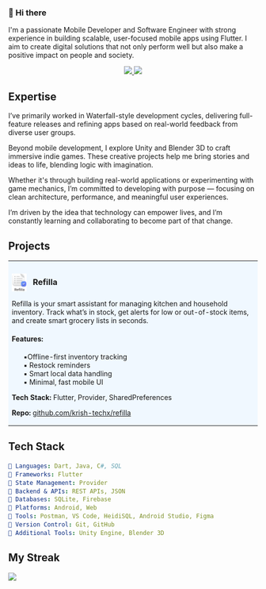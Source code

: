 ### 👋 Hi there
I'm a passionate Mobile Developer and Software Engineer with strong experience in building scalable, user-focused mobile apps using Flutter. I aim to create digital solutions that not only perform well but also make a positive impact on people and society.
<br>
<p align="center">
    <a href="mailto:krish.techx@gmail.com">
      <img src="https://img.shields.io/badge/Gmail-D14836?logo=gmail&logoColor=white" />
    </a>
    <a href="https://www.linkedin.com/in/krish-techx">
      <img src="https://img.shields.io/badge/LinkedIn-0A66C2?logo=linkedin&logoColor=white" />
    </a>
</p>

## Expertise
I’ve primarily worked in Waterfall-style development cycles, delivering full-feature releases and refining apps based on real-world feedback from diverse user groups.

Beyond mobile development, I explore Unity and Blender 3D to craft immersive indie games. These creative projects help me bring stories and ideas to life, blending logic with imagination.

Whether it's through building real-world applications or experimenting with game mechanics, I’m committed to developing with purpose — focusing on clean architecture, performance, and meaningful user experiences.

I’m driven by the idea that technology can empower lives, and I’m constantly learning and collaborating to become part of that change.

## Projects
<table width="100%" cellspacing="0" cellpadding="16" style="background:#f0f8ff;">
  <tr>
    <td width="100%" align="left" valign="top">
      <!--  Title  -->
      <h3>
        <img src="assets/ic_launcher.svg" alt="Refilla Logo" width="30" style="vertical-align:middle; margin-right:8px;" />
        Refilla
      </h3>      
      <!--  Description  -->
      <p>
        Refilla is your smart assistant for managing kitchen and household inventory. Track what’s in stock, get alerts for low or out-of-stock items, and create smart grocery lists in           seconds.
      </p>
      <h4>Features:</h4>
      <ul>
        ▪️Offline-first inventory tracking <br>
        ▪️ Restock reminders <br>
        ▪️ Smart local data handling <br>
        ▪️ Minimal, fast mobile UI <br>
      </ul>
      <p><strong>Tech Stack:</strong> Flutter, Provider, SharedPreferences</p>
      <p><strong>Repo:</strong>  
        <a href="https://github.com/krish-techx/refilla">github.com/krish-techx/refilla</a>
      </p>
    </td>
  </tr>
</table>

## Tech Stack
```yaml
🔹 Languages: Dart, Java, C#, SQL
🔹 Frameworks: Flutter
🔹 State Management: Provider
🔹 Backend & APIs: REST APIs, JSON
🔹 Databases: SQLite, Firebase
🔹 Platforms: Android, Web
🔹 Tools: Postman, VS Code, HeidiSQL, Android Studio, Figma
🔹 Version Control: Git, GitHub
🔹 Additional Tools: Unity Engine, Blender 3D
```

## My Streak
<p>
  <img src="https://github-readme-stats.vercel.app/api?username=krish-techx&show_icons=true&theme=calm&hide_title=true" />
</p>
